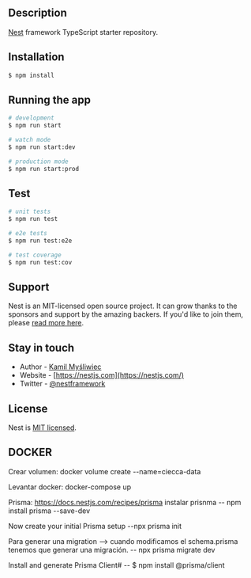 ## Description

[Nest](https://github.com/nestjs/nest) framework TypeScript starter repository.

## Installation

```bash
$ npm install
```

## Running the app

```bash
# development
$ npm run start

# watch mode
$ npm run start:dev

# production mode
$ npm run start:prod
```

## Test

```bash
# unit tests
$ npm run test

# e2e tests
$ npm run test:e2e

# test coverage
$ npm run test:cov
```

## Support

Nest is an MIT-licensed open source project. It can grow thanks to the sponsors and support by the amazing backers. If you'd like to join them, please [read more here](https://docs.nestjs.com/support).

## Stay in touch

- Author - [Kamil Myśliwiec](https://kamilmysliwiec.com)
- Website - [https://nestjs.com](https://nestjs.com/)
- Twitter - [@nestframework](https://twitter.com/nestframework)

## License

Nest is [MIT licensed](LICENSE).

## DOCKER

Crear volumen:
docker volume create --name=ciecca-data

Levantar docker:
docker-compose up

Prisma: https://docs.nestjs.com/recipes/prisma
instalar prisnma
-- npm install prisma --save-dev

Now create your initial Prisma setup
--npx prisma init

Para generar una migration --> cuando modificamos el schema.prisma tenemos que generar una migración.
-- npx prisma migrate dev

Install and generate Prisma Client#
-- $ npm install @prisma/client
